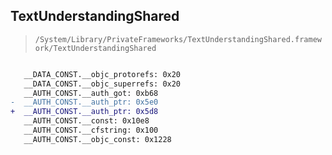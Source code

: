 ## TextUnderstandingShared

> `/System/Library/PrivateFrameworks/TextUnderstandingShared.framework/TextUnderstandingShared`

```diff

   __DATA_CONST.__objc_protorefs: 0x20
   __DATA_CONST.__objc_superrefs: 0x20
   __AUTH_CONST.__auth_got: 0xb68
-  __AUTH_CONST.__auth_ptr: 0x5e0
+  __AUTH_CONST.__auth_ptr: 0x5d8
   __AUTH_CONST.__const: 0x10e8
   __AUTH_CONST.__cfstring: 0x100
   __AUTH_CONST.__objc_const: 0x1228

```
